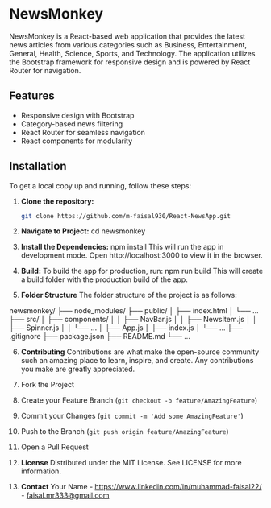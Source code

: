 # NewsMonkey

NewsMonkey is a React-based web application that provides the latest news articles from various categories such as Business, Entertainment, General, Health, Science, Sports, and Technology. The application utilizes the Bootstrap framework for responsive design and is powered by React Router for navigation.

## Features

- Responsive design with Bootstrap
- Category-based news filtering
- React Router for seamless navigation
- React components for modularity

## Installation

To get a local copy up and running, follow these steps:

1. **Clone the repository:**

   ```sh
   git clone https://github.com/m-faisal930/React-NewsApp.git
2. **Navigate to Project:**
   cd newsmonkey
3. **Install the Dependencies:**
   npm install
This will run the app in development mode. Open http://localhost:3000 to view it in the browser.
4. **Build:**
   To build the app for production, run:
   npm run build
This will create a build folder with the production build of the app.

5. **Folder Structure**
The folder structure of the project is as follows:

newsmonkey/
├── node_modules/
├── public/
│   ├── index.html
│   └── ...
├── src/
│   ├── components/
│   │   ├── NavBar.js
│   │   ├── NewsItem.js
│   │   ├── Spinner.js
│   │   └── ...
│   ├── App.js
│   ├── index.js
│   └── ...
├── .gitignore
├── package.json
├── README.md
└── ...


6. **Contributing**
Contributions are what make the open-source community such an amazing place to learn, inspire, and create. Any contributions you make are greatly appreciated.

1. Fork the Project
2. Create your Feature Branch (`git checkout -b feature/AmazingFeature`)
3. Commit your Changes (`git commit -m 'Add some AmazingFeature'`)
4. Push to the Branch (`git push origin feature/AmazingFeature`)
5. Open a Pull Request

7. **License**
Distributed under the MIT License. See LICENSE for more information.

8. **Contact**
Your Name - https://www.linkedin.com/in/muhammad-faisal22/ - faisal.mr333@gmail.com




